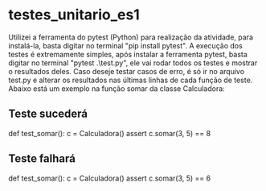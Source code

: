 # testes_unitario_es1

Utilizei a ferramenta do pytest (Python) para realização da atividade, para instalá-la, basta digitar no terminal "pip install pytest".
A execução dos testes é extremamente simples, após instalar a ferramenta pytest, basta digitar no terminal "pytest .\test.py", ele vai rodar todos os testes e mostrar o resultados deles.
Caso deseje testar casos de erro, é só ir no arquivo test.py e alterar os resultados nas últimas linhas de cada função de teste. Abaixo está um exemplo na função somar da classe Calculadora:

## Teste sucederá
def test_somar():
    c = Calculadora()
    assert c.somar(3, 5) == 8

## Teste falhará
def test_somar():
    c = Calculadora()
    assert c.somar(3, 5) == 6

